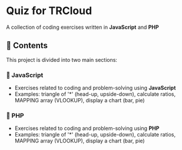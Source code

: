 # Quiz for TRCloud
A collection of coding exercises written in **JavaScript** and **PHP**  

## 🚀 Contents
This project is divided into two main sections:

### 🔹 JavaScript
- Exercises related to coding and problem-solving using **JavaScript**  
- Examples: triangle of '*' (head-up, upside-down), calculate ratios, MAPPING array (VLOOKUP), display a chart (bar, pie)

### 🔹 PHP
- Exercises related to coding and problem-solving using **PHP**  
- Examples: triangle of '*' (head-up, upside-down), calculate ratios, MAPPING array (VLOOKUP), display a chart (bar, pie)
